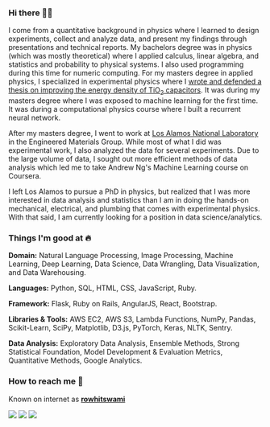 ### Hi there 👋🏻 

I come from a quantitative background in physics where I learned to design experiments, collect and analyze data, and present my findings through presentations and technical reports. My bachelors degree was in physics (which was mostly theoretical) where I applied calculus, linear algebra, and statistics and probability to physical systems. I also used programming during this time for numeric computing. For my masters degree in applied physics, I specialized in experimental physics where I [wrote and defended a thesis on improving the energy density of TiO<sub>2</sub> capacitors](http://www.physics.nau.edu/~gibbs/Theses/Bryant/Thesis.pdf). It was during my masters degree where I was exposed to machine learning for the first time. It was during a computational physics course where I built a recurrent neural network.

After my masters degree, I went to work at [Los Alamos National Laboratory](https://www.lanl.gov/) in the Engineered Materials Group. While most of what I did was experimental work, I also analyzed the data for several experiments. Due to the large volume of data, I sought out more efficient methods of data analysis which led me to take Andrew Ng's Machine Learning course on Coursera.

I left Los Alamos to pursue a PhD in physics, but realized that I was more interested in data analysis and statistics than I am in doing the hands-on mechanical, electrical, and plumbing that comes with experimental physics. With that said, I am currently looking for a position in data science/analytics.

### Things I'm good at :fire:

**Domain:** Natural Language Processing, Image Processing, Machine Learning, Deep Learning, Data Science, Data Wrangling, Data Visualization, and Data Warehousing.

**Languages:**  Python, SQL, HTML, CSS, JavaScript, Ruby.

**Framework:** Flask, Ruby on Rails, AngularJS, React, Bootstrap.

**Libraries & Tools:** AWS EC2, AWS S3, Lambda Functions, NumPy, Pandas, Scikit-Learn, SciPy, Matplotlib, D3.js, PyTorch, Keras, NLTK, Sentry.

**Data Analysis:** Exploratory Data Analysis, Ensemble Methods, Strong Statistical Foundation, Model Development & Evaluation Metrics, Quantitative Methods, Google Analytics.

### How to reach me 📱
Known on internet as [**rowhitswami**](https://www.google.com/search?q=rowhitswami) 

[<img target="_blank" src="https://img.icons8.com/doodle/64/000000/linkedin-circled.png"/>](https://www.linkedin.com/in/MichaelBryantDS/) [<img target="_blank" src="https://img.icons8.com/dusk/64/000000/domain.png"/>](https://www.MichaelBryantDS.github.io/) [<img target="_blank" src="https://img.icons8.com/ios/64/000000/external-email-interface-kiranshastry-lineal-kiranshastry.png"/>](mailto:MichaelBryantDS@gmail.com)

<!--
**MichaelBryantDS/MichaelBryantDS** is a ✨ _special_ ✨ repository because its `README.md` (this file) appears on your GitHub profile.

Here are some ideas to get you started:

- 🔭 I’m currently working on ...
- 🌱 I’m currently learning ...
- 👯 I’m looking to collaborate on ...
- 🤔 I’m looking for help with ...
- 💬 Ask me about ...
- 📫 How to reach me: ...
- 😄 Pronouns: ...
- ⚡ Fun fact: ...
-->
